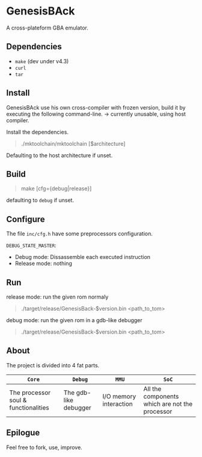 # GenesisBAck

A cross-plateform GBA emulator.

## Dependencies

  * `make` (dev under v4.3)
  * `curl`
  * `tar`

## Install

GenesisBAck use his own cross-compiler with frozen version, build it by executing the following command-line. -> currently unusable, using host compiler.

Install the dependencies.

>   ./mktoolchain/mktoolchain [$architecture]

Defaulting to the host architecture if unset.

## Build

>   make [cfg={debug|release}]

defaulting to `debug` if unset.

## Configure

The file `inc/cfg.h` have some preprocessors configuration.

`DEBUG_STATE_MASTER`:
  * Debug mode: Dissassemble each executed instruction
  * Release mode: nothing

## Run

release mode: run the given rom normaly

>   ./target/release/GenesisBack-$version.bin <path_to_tom>

debug mode: run the given rom in a gdb-like debugger

>   ./target/release/GenesisBack-$version.bin <path_to_tom>

## About

The project is divided into 4 fat parts.

| `Core`                               | `Debug`                  | `MMU`                   | `SoC`                                          |
|--------------------------------------|--------------------------|-------------------------|------------------------------------------------|
| The processor soul & functionalities | The gdb-like debugger    |  I/O memory interaction | All the components which are not the processor |

## Epilogue

Feel free to fork, use, improve.
